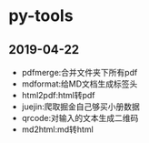 # py-tools

## 2019-04-22
- pdfmerge:合并文件夹下所有pdf
- mdformat:给MD文档生成标签头
- html2pdf:html转pdf
- juejin:爬取掘金自己够买小册数据
- qrcode:对输入的文本生成二维码
- md2html:md转html